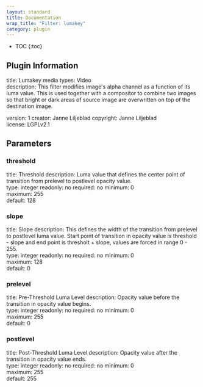 ```yaml
---
layout: standard
title: Documentation
wrap_title: "Filter: lumakey"
category: plugin
---
```

* TOC
{:toc}

## Plugin Information

title: Lumakey
media types:
Video  
description: This filter modifies image&#39;s alpha channel as a function of its luma value.
This is used together with a compositor to combine two images so that bright or dark areas of source image are overwritten on top of the destination image.

version: 1
creator: Janne Liljeblad
copyright: Janne Liljeblad  
license: LGPLv2.1  

## Parameters

### threshold

title: Threshold  description:
Luma value that defines the center point of transition from prelevel to postlevel opacity value.  
type: integer
readonly: no
required: no
minimum: 0  
maximum: 255  
default: 128  

### slope

title: Slope  description:
This defines the width of the transition from prelevel to postlevel luma value. Start point of transition in opacity value is threshold - slope and end point is thresholt + slope, values are forced in range 0 - 255.  
type: integer
readonly: no
required: no
minimum: 0  
maximum: 128  
default: 0  

### prelevel

title: Pre-Threshold Luma Level  description:
Opacity value before the transition in opacity value begins.  
type: integer
readonly: no
required: no
minimum: 0  
maximum: 255  
default: 0  

### postlevel

title: Post-Threshold Luma Level  description:
Opacity value after the transition in opacity value ends.  
type: integer
readonly: no
required: no
minimum: 0  
maximum: 255  
default: 255  

